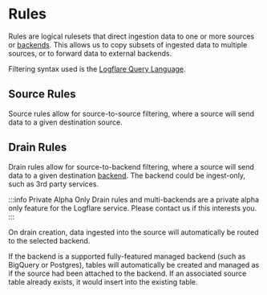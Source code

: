 # Rules

Rules are logical rulesets that direct ingestion data to one or more sources or [backends](../backends). This allows us to copy subsets of ingested data to multiple sources, or to forward data to external backends.

Filtering syntax used is the [Logflare Query Language](../concepts/lql).

## Source Rules

Source rules allow for source-to-source filtering, where a source will send data to a given destination source.

## Drain Rules

Drain rules allow for source-to-backend filtering, where a source will send data to a given destination [backend](../backends). The backend could be ingest-only, such as 3rd party services.

:::info Private Alpha Only
Drain rules and multi-backends are a private alpha only feature for the Logflare service. Please contact us if this interests you.
:::

On drain creation, data ingested into the source will automatically be routed to the selected backend.

If the backend is a supported fully-featured managed backend (such as BigQuery or Postgres), tables will automatically be created and managed as if the source had been attached to the backend. If an associated source table already exists, it would insert into the existing table.
